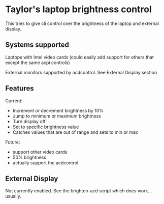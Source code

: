 # Taylor's laptop brightness control

This tries to give cli control over the brightness of the laptop and external
display.

## Systems supported

Laptops with Intel video cards (could easily add support for others that except the same acpi controls)

External monitors supported by acdcontrol.  See External Display section

## Features

Current:
 * Increment or decrement brightness by 10%
 * Jump to minimum or maximum brightness
 * Turn display off
 * Set to specific brightness value
 * Catches values that are out of range and sets to min or max

Future:
 * support other video cards
 * 50% brightness
 * actually support the acdcontrol

## External Display

Not currently enabled.  See the brighten-acd script which does work... usually.
